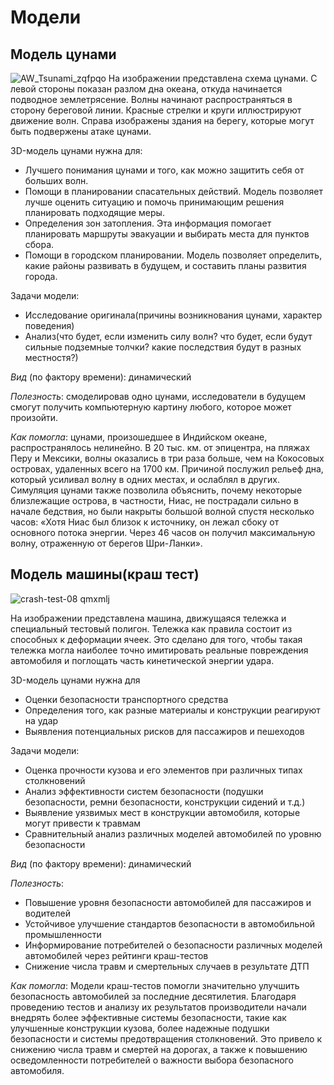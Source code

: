 # Модели
## Модель цунами
![AW_Tsunami_zqfpqo](https://github.com/user-attachments/assets/8616b394-94a5-4125-892c-5b69de4b387a)
На изображении представлена схема цунами. С левой стороны показан разлом дна океана, откуда начинается подводное землетрясение. Волны начинают распространяться в сторону береговой линии. Красные стрелки и круги иллюстрируют движение волн. Справа изображены здания на берегу, которые могут быть подвержены атаке цунами.

3D-модель цунами нужна для:
*  Лучшего понимания цунами и того, как можно защитить себя от больших волн. 
*  Помощи в планировании спасательных действий. Модель позволяет лучше оценить ситуацию и помочь принимающим решения планировать подходящие меры. 
*  Определения зон затопления. Эта информация помогает планировать маршруты эвакуации и выбирать места для пунктов сбора. 
*  Помощи в городском планировании. Модель позволяет определить, какие районы развивать в будущем, и составить планы развития города.
   
Задачи модели:
*  Исследование оригинала(причины возникнования цунами, характер поведения) 
*  Анализ(что будет, если изменить силу волн? что будет, если будут сильные подземные толчки? какие последствия будут в разных местностя?)

*Вид* (по фактору времени): динамический

*Полезность*: 
смоделировав одно цунами, исследователи в будущем смогут получить компьютерную картину любого, которое может произойти.  

*Как помогла*: 
цунами, произошедшее в Индийском океане, распространялось нелинейно. В 20 тыс. км. от эпицентра, на пляжах Перу и Мексики, волны оказались в три раза больше, чем на Кокосовых островах, удаленных всего на 1700 км. Причиной послужил рельеф дна, который усиливал волну в одних местах, и ослаблял в других. Симуляция цунами также позволила объяснить, почему некоторые близлежащие острова, в частности, Ниас, не пострадали сильно в начале бедствия, но были накрыты большой волной спустя несколько часов: «Хотя Ниас был близок к источнику, он лежал сбоку от основного потока энергии. Через 46 часов он получил максимальную волну, отраженную от берегов Шри-Ланки». 


## Модель машины(краш тест)
![crash-test-08 qmxmlj](https://github.com/user-attachments/assets/52d321c8-443f-4182-82d9-702d3bd1ef87)

На изображении представлена машина, движущаяся тележка и специальный тестовый полигон. Тележка как правила состоит из способных к деформации ячеек. Это сделано для того, чтобы такая тележка могла наиболее точно имитировать реальные повреждения автомобиля и поглощать часть кинетической энергии удара.

3D-модель цунами нужна для 
*  Оценки безопасности транспортного средства
*  Определения того, как разные материалы и конструкции реагируют на удар
*  Выявления потенциальных рисков для пассажиров и пешеходов

Задачи модели:
*  Оценка прочности кузова и его элементов при различных типах столкновений
*  Анализ эффективности систем безопасности (подушки безопасности, ремни безопасности, конструкции сидений и т.д.)
*  Выявление уязвимых мест в конструкции автомобиля, которые могут привести к травмам
*  Сравнительный анализ различных моделей автомобилей по уровню безопасности

*Вид* (по фактору времени): динамический

*Полезность*: 
*  Повышение уровня безопасности автомобилей для пассажиров и водителей
*  Устойчивое улучшение стандартов безопасности в автомобильной промышленности
*  Информирование потребителей о безопасности различных моделей автомобилей через рейтинги краш-тестов
*  Снижение числа травм и смертельных случаев в результате ДТП

*Как помогла*: 
Модели краш-тестов помогли значительно улучшить безопасность автомобилей за последние десятилетия. Благодаря проведению тестов и анализу их результатов производители начали внедрять более эффективные системы безопасности, такие как улучшенные конструкции кузова, более надежные подушки безопасности и системы предотвращения столкновений. Это привело к снижению числа травм и смертей на дорогах, а также к повышению осведомленности потребителей о важности выбора безопасного автомобиля.
